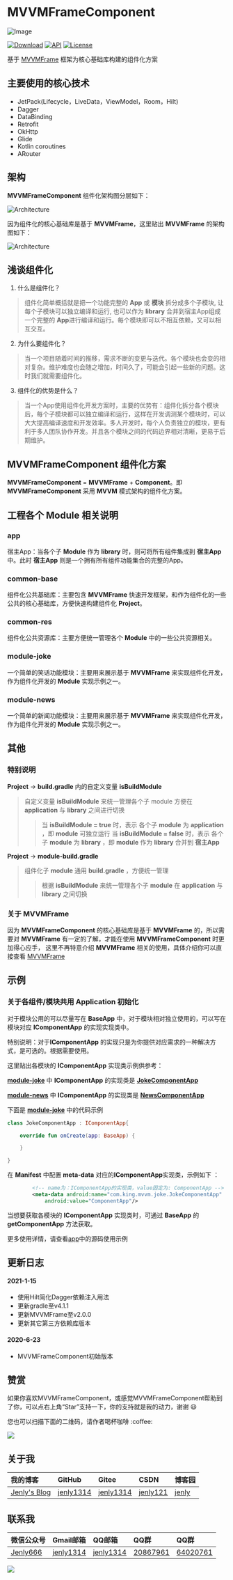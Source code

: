 # MVVMFrameComponent

![Image](app/src/main/ic_launcher-playstore.png)

[![Download](https://img.shields.io/badge/download-App-blue.svg)](https://raw.githubusercontent.com/jenly1314/MVVMFrameComponent/master/app/release/app-release.apk)
[![API](https://img.shields.io/badge/API-21%2B-blue.svg?style=flat)](https://android-arsenal.com/api?level=21)
[![License](https://img.shields.io/badge/license-MIT-blue.svg)](https://opensource.org/licenses/mit-license.php)

基于 [MVVMFrame](https://github.com/jenly1314/MVVMFrame) 框架为核心基础库构建的组件化方案


## 主要使用的核心技术

* JetPack(Lifecycle，LiveData，ViewModel，Room，Hilt)
* Dagger
* DataBinding
* Retrofit
* OkHttp
* Glide
* Kotlin coroutines
* ARouter

## 架构

**MVVMFrameComponent** 组件化架构图分层如下：

![Architecture](art/MVVMFrameComponent_architecture.jpg)

因为组件化的核心基础库是基于 **MVVMFrame**，这里贴出 **MVVMFrame** 的架构图如下：

![Architecture](art/mvvm_architecture.jpg)

## 浅谈组件化

1. 什么是组件化？
> 组件化简单概括就是把一个功能完整的 **App** 或 **模块** 拆分成多个子模块, 让每个子模块可以独立编译和运行, 也可以作为 **library** 合并到宿主App组成一个完整的 **App**进行编译和运行。每个模块即可以不相互依赖，又可以相互交互。

2. 为什么要组件化？
> 当一个项目随着时间的推移，需求不断的变更与迭代。各个模块也会变的相对复杂。维护难度也会随之增加，时间久了，可能会引起一些新的问题。这时我们就需要组件化。

3. 组件化的优势是什么？
> 当一个App使用组件化开发方案时，主要的优势有：组件化拆分各个模块后，每个子模块都可以独立编译和运行，这样在开发调测某个模块时，可以大大提高编译速度和开发效率。多人开发时，每个人负责独立的模块，更有利于多人团队协作开发。并且各个模块之间的代码边界相对清晰，更易于后期维护。

## MVVMFrameComponent 组件化方案

**MVVMFrameComponent** = **MVVMFrame** + **Component**。即 **MVVMFrameComponent** 采用 **MVVM** 模式架构的组件化方案。


## 工程各个 Module 相关说明

### app
宿主App：当各个子 **Module** 作为 **library** 时，则可将所有组件集成到 **宿主App** 中。此时 **宿主App** 则是一个拥有所有组件功能集合的完整的App。

### common-base
组件化公共基础库：主要包含 **MVVMFrame** 快速开发框架，和作为组件化的一些公共的核心基础库，方便快速构建组件化 **Project**。

### common-res
组件化公共资源库：主要方便统一管理各个 **Module** 中的一些公共资源相关。

### module-joke
一个简单的笑话功能模块：主要用来展示基于 **MVVMFrame** 来实现组件化开发，作为组件化开发的 **Module** 实现示例之一。

### module-news
一个简单的新闻功能模块：主要用来展示基于 **MVVMFrame** 来实现组件化开发，作为组件化开发的 **Module** 实现示例之一。

## 其他

### 特别说明
**Project** -> **build.gradle** 内的自定义变量 **isBuildModule**
> 自定义变量 **isBuildModule** 来统一管理各个子 module 方便在 **application** 与 **library** 之间进行切换
>> 当 **isBuildModule = true** 时，表示 各个子 **module** 为 **application** ，即 **module** 可独立运行
>> 当 **isBuildModule = false** 时，表示 各个子 **module** 为 **library** ，即 **module** 作为 **library** 合并到 **宿主App**

**Project** -> **module-build.gradle**
> 组件化子 **module** 通用 **build.gradle** ，方便统一管理
>> 根据 **isBuildModule** 来统一管理各个子 **module** 在 **application** 与 **library** 之间切换


### 关于 **MVVMFrame**
因为 **MVVMFrameComponent** 的核心基础库是基于 **MVVMFrame** 的，所以需要对 **MVVMFrame** 有一定的了解，才能在使用 **MVVMFrameComponent** 时更加得心应手，
这里不再特意介绍 **MVVMFrame** 相关的使用，具体介绍你可以直接查看 [MVVMFrame](https://github.com/jenly1314/MVVMFrame)

## 示例

### 关于各组件/模块共用 **Application** 初始化

 对于模块公用的可以尽量写在 **BaseApp** 中，对于模块相对独立使用的，可以写在模块对应 **IComponentApp** 的实现实现类中。
 
 特别说明：对于**IComponentApp** 的实现只是为你提供对应需求的一种解决方式，是可选的。根据需要使用。
 
 这里贴出各模块的 **IComponentApp** 实现类示例供参考：
 
 [**module-joke**](module-joke) 中 **IComponentApp** 的实现类是 [**JokeComponentApp**](module-joke/src/main/java/com/king/mvvm/joke/JokeComponentApp.kt)
 
 [**module-news**](module-news) 中 **IComponentApp** 的实现类是 [**NewsComponentApp**](module-news/src/main/java/com/king/mvvm/news/NewsComponentApp.kt)

下面是 [**module-joke**](module-joke) 中的代码示例
```kotlin
class JokeComponentApp : IComponentApp{

    override fun onCreate(app: BaseApp) {

    }

}
```

在 **Manifest** 中配置 **meta-data** 对应的**IComponentApp**实现类，示例如下 ：
```xml
        <!-- name为：IComponentApp的实现类，value固定为: ComponentApp -->
        <meta-data android:name="com.king.mvvm.joke.JokeComponentApp"
            android:value="ComponentApp"/>
```

当想要获取各模块的 **IComponentApp** 实现类时，可通过 **BaseApp** 的 **getComponentApp** 方法获取。

更多使用详情，请查看[app](app)中的源码使用示例

## 更新日志 

#### 2021-1-15
*  使用Hilt简化Dagger依赖注入用法
*  更新gradle至v4.1.1
*  更新MVVMFrame至v2.0.0
*  更新其它第三方依赖库版本

#### 2020-6-23
*  MVVMFrameComponent初始版本

## 赞赏
如果你喜欢MVVMFrameComponent，或感觉MVVMFrameComponent帮助到了你，可以点右上角“Star”支持一下，你的支持就是我的动力，谢谢 :smiley:
<p>您也可以扫描下面的二维码，请作者喝杯咖啡 :coffee:

<div>
   <img src="https://jenly1314.github.io/image/page/rewardcode.png">
</div>

## 关于我

| 我的博客                                                                                | GitHub                                                                                  | Gitee                                                                                  | CSDN                                                                                 | 博客园                                                                            |
|:------------------------------------------------------------------------------------|:----------------------------------------------------------------------------------------|:---------------------------------------------------------------------------------------|:-------------------------------------------------------------------------------------|:-------------------------------------------------------------------------------|
| <a title="我的博客" href="https://jenly1314.github.io" target="_blank">Jenly's Blog</a> | <a title="GitHub开源项目" href="https://github.com/jenly1314" target="_blank">jenly1314</a> | <a title="Gitee开源项目" href="https://gitee.com/jenly1314" target="_blank">jenly1314</a>  | <a title="CSDN博客" href="http://blog.csdn.net/jenly121" target="_blank">jenly121</a>  | <a title="博客园" href="https://www.cnblogs.com/jenly" target="_blank">jenly</a>  |

## 联系我

| 微信公众号        | Gmail邮箱                                                                          | QQ邮箱                                                                              | QQ群                                                                                                                       | QQ群                                                                                                                       |
|:-------------|:---------------------------------------------------------------------------------|:----------------------------------------------------------------------------------|:--------------------------------------------------------------------------------------------------------------------------|:--------------------------------------------------------------------------------------------------------------------------|
| [Jenly666](http://weixin.qq.com/r/wzpWTuPEQL4-ract92-R) | <a title="给我发邮件" href="mailto:jenly1314@gmail.com" target="_blank">jenly1314</a> | <a title="给我发邮件" href="mailto:jenly1314@vip.qq.com" target="_blank">jenly1314</a> | <a title="点击加入QQ群" href="https://qm.qq.com/cgi-bin/qm/qr?k=6_RukjAhwjAdDHEk2G7nph-o8fBFFzZz" target="_blank">20867961</a> | <a title="点击加入QQ群" href="https://qm.qq.com/cgi-bin/qm/qr?k=Z9pobM8bzAW7tM_8xC31W8IcbIl0A-zT" target="_blank">64020761</a> |

<div>
   <img src="https://jenly1314.github.io/image/page/footer.png">
</div>
